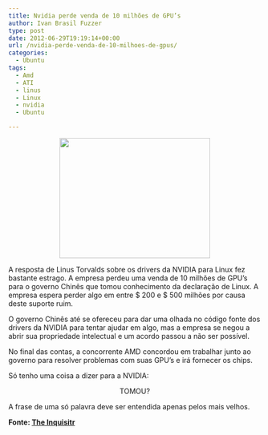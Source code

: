 ```yaml
---
title: Nvidia perde venda de 10 milhões de GPU’s
author: Ivan Brasil Fuzzer
type: post
date: 2012-06-29T19:19:14+00:00
url: /nvidia-perde-venda-de-10-milhoes-de-gpus/
categories:
  - Ubuntu
tags:
  - Amd
  - ATI
  - linus
  - Linux
  - nvidia
  - Ubuntu

---
```

<p style="text-align: center;">
  <a href="http://www.ubuntero.com.br/wp-content/uploads/2012/06/400px-Nvidia_logo.svg_.png"><img class="alignnone size-medium wp-image-3685" title="400px-Nvidia_logo.svg" src="http://www.ubuntero.com.br/wp-content/uploads/2012/06/400px-Nvidia_logo.svg_-300x240.png" alt="" width="300" height="240" /></a>
</p>

A resposta de Linus Torvalds sobre os drivers da NVIDIA para Linux fez bastante estrago. A empresa perdeu uma venda de 10 milhões de GPU&#8217;s para o governo Chinês que tomou conhecimento da declaração de Linux. A empresa espera perder algo em entre $ 200 e $ 500 milhões por causa deste suporte ruim.

O governo Chinês até se ofereceu para dar uma olhada no código fonte dos drivers da NVIDIA para tentar ajudar em algo, mas a empresa se negou a abrir sua propriedade intelectual e um acordo passou a não ser possível.

No final das contas, a concorrente AMD concordou em trabalhar junto ao governo para resolver problemas com suas GPU&#8217;s e irá fornecer os chips.

Só tenho uma coisa a dizer para a NVIDIA:

<p style="text-align: center;">
  TOMOU?
</p>

A frase de uma só palavra deve ser entendida apenas pelos mais velhos.

**Fonte: [The Inquisitr][1]**

 [1]: http://www.inquisitr.com/266116/nvidia-loses-10-million-gpu-order-over-awful-linux-support/